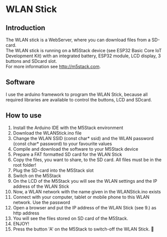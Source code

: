 # WLAN Stick

## Introduction

The WLAN stick is a WebServer, where you can download files
from a SD-card.<br/>
The WLAN stick is running on a M5Stack device (see ESP32 Basic Core IoT Development Kit)
with an integrated battery, ESP32 module, LCD display, 3 buttons and SDcard slot.<br/>
For more information see http://m5stack.com.

## Software

I use the arduino framework to program the WLAN Stick, because all
required libraries are available to control the buttons, LCD and 
SDcard. 

## How to use

1. Install the Arduino IDE with the M5Stack environment
2. Download the WLANStick.ino file 
3. Change the WLAN SSID (const char* ssid) and the WLAN password (const char* password) to your favourite values
4. Compile and download the software to your M5Stack device
5. Prepare a FAT formatted SD card for the WLAN Stick
6. Copy the files, you want to share, to the SD card. All files must be in the root folder!
7. Plug the SD-card into the M5Stack slot
8. Switch on the M5Stack
9. On the LCD of the M5Stack you will see the WLAN settings and the IP address of the WLAN Stick
10. Now, a WLAN network with the name given in the WLANStick.ino exists
11. Connect with your computer, tablet or mobile phone to this WLAN network. Use the password
12. Open a browser and put the IP address of the WLAN Stick (see 9.) as http address
13. You will see the files stored on SD card of the M5Stack.
14. ENJOY!
15. Press the button 'A' on the M5Stack to switch-off the WLAN Stick.
